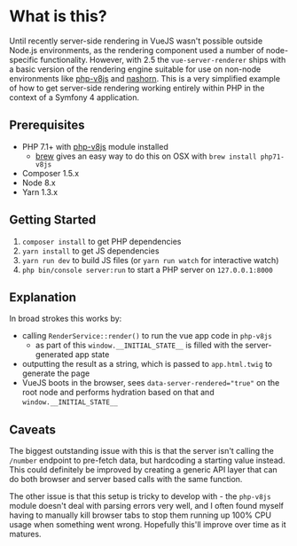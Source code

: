 # What is this?

Until recently server-side rendering in VueJS wasn't possible outside Node.js environments, as the rendering component used a number of node-specific functionality. However, with 2.5 the `vue-server-renderer` ships with a basic version of the rendering engine suitable for use on non-node environments like [php-v8js](https://github.com/phpv8/v8js) and [nashorn](https://docs.oracle.com/javase/8/docs/technotes/guides/scripting/nashorn). This is a very simplified example of how to get server-side rendering working entirely within PHP in the context of a Symfony 4 application.

## Prerequisites

- PHP 7.1+ with [php-v8js](https://github.com/phpv8/v8js) module installed
  - [brew](https://brew.sh/) gives an easy way to do this on OSX with `brew install php71-v8js`
- Composer 1.5.x
- Node 8.x
- Yarn 1.3.x

## Getting Started

1) `composer install` to get PHP dependencies
2) `yarn install` to get JS dependencies
3) `yarn run dev` to build JS files (or `yarn run watch` for interactive watch)
4) `php bin/console server:run` to start a PHP server on `127.0.0.1:8000`

## Explanation

In broad strokes this works by:
- calling `RenderService::render()` to run the vue app code in `php-v8js`
  - as part of this `window.__INITIAL_STATE__` is filled with the server-generated app state
- outputting the result as a string, which is passed to `app.html.twig` to generate the page
- VueJS boots in the browser, sees `data-server-rendered="true"` on the root node and performs hydration based on that and `window.__INITIAL_STATE__`

## Caveats

The biggest outstanding issue with this is that the server isn't calling the `/number` endpoint to pre-fetch data, but hardcoding a starting value instead. This could definitely be improved by creating a generic API layer that can do both browser and server based calls with the same function.

The other issue is that this setup is tricky to develop with - the `php-v8js` module doesn't deal with parsing errors very well, and I often found myself having to manually kill browser tabs to stop them running up 100% CPU usage when something went wrong. Hopefully this'll improve over time as it matures.